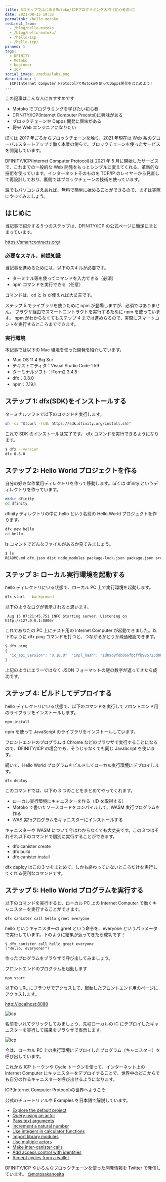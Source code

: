 ```yaml
---
title: 5ステップではじめるMotoko/ICPプログラミング入門【初心者向け】
date: 2021-08-15 19:38
permalink: /hello-motoko
redirect_from:
  - /blog/hello-motoko
  - /blog/hello-motoko/
  - /hello-icp
  - /hello-icp/
pinned: 1
tags:
  - DFINITY
  - Motoko
  - beginner
  - ICP
social_image: /media/labs.png
description: |-
  ICP(Internet Computer Protocol)でMotokoを使ってDapps開発をはじめよう！
---
```


この記事はこんな人におすすめです

- Motoko でプログラミングを学びたい初心者
- DFINITY/ICP(Internet Computer Procotol)に興味がある
- ブロックチェーンや Dapps 開発に興味がある
- 将来 Web エンジニアになりたい

ぼくは 2017 年ごろからブロックチェーンを触り、2021 年現在は Web 系のグローバルスタートアップで働く本業の傍らで、ブロックチェーンを使ったサービスを開発しています。

DFINITY/ICP(Internet Computer Protocol)は 2021 年 5 月に開始したサービスで、これまでの一般的な Web 開発をもっとシンプルに変えてくれる、革新的な技術を使っています。インターネットそのものを TCP/IP のレイヤーから見直して再設計しており、裏側ではブロックチェーンの技術を使っています。

誰でもパソコンさえあれば、無料で簡単に始めることができるので、まずは実際にやってみましょう。

## はじめに

当記事で紹介する５つのステップは、DFINITY/ICP の公式ページに簡潔にまとまっています。

https://smartcontracts.org/

### 必要なスキル、前提知識

当記事を進めるためには、以下のスキルが必要です。

- ターミナル等を使ってコマンドを入力できる（必須）
- npm コマンドを実行できる（任意）

コマンドは、cd と ls が使えれば大丈夫です。

ステップ 5 でライブラリを使うために npm が登場しますが、必須ではありません。
ブラウザ経由でスマートコントラクトを実行するために npm を使っています。
npm がわからなくてもステップ 4 までは進めらるので、実際にスマートコントを実行するところまでできます。

### 実行環境

本記事では以下の Mac 環境を使った開発を紹介しています。

- Mac OS 11.4 Big Sur
- テキストエディタ：Visual Studio Code 1.59
- ターミナルソフト：iTerm2 3.4.8
- dfx：0.8.0
- npm：7.19.1

## ステップ 1: dfx(SDK)をインストールする

ターミナルソフトで以下のコマンドを実行します。

```sh
sh -ci "$(curl -fsSL https://sdk.dfinity.org/install.sh)"
```

これで SDK のインストールは完了です。
dfx コマンドを実行できるようになります。

```sh
$ dfx --version
dfx 0.8.0
```

## ステップ 2: Hello World プロジェクトを作る

自分の好きな作業用ディレクトリを作って移動します。ぼくは dfinity というディレクトリを作っています。

```sh
mkdir dfinity
cd dfinity
```

dfinity ディレクトリの中に hello という名前の Hello World プロジェクトを作ります。

```sh
dfx new hello
cd hello
```

ls コマンドでどんなファイルがあるか見てみましょう。

```sh
$ ls
README.md dfx.json dist node_modules package-lock.json package.json src webpack.config.js
```

## ステップ 3: ローカル実行環境を起動する

hello ディレクトリにいる状態で、ローカル PC 上で実行環境を起動します。

```sh
dfx start --background
```

以下のようなログが表示されると思います。

```
 Aug 15 07:21:45.751 INFO Starting server. Listening on http://127.0.0.1:8000/
```

これであなたの PC 上にテスト用の Internet Computer が起動できました。以下のように dfx ping コマンドを打つと、つながるかどうか疎通確認できます。

```ts
$ dfx ping
{
  "ic_api_version": "0.18.0"  "impl_hash": "1d09d8fdb066fbcffb985723d80d1f5f9a9de13d96e5917bfe457f4137c0dff8"  "impl_version": "0.8.0"  "root_key": [48, 129, 130, 48, 29, 6, 13, 43, 6, 1, 4, 1, 130, 220, 124, 5, 3, 1, 2, 1, 6, 12, 43, 6, 1, 4, 1, 130, 220, 124, 5, 3, 2, 1, 3, 97, 0, 164, 194, 27, 103, 26, 186, 6, 75, 190, 145, 12, 226, 253, 93, 187, 228, 81, 124, 224, 79, 94, 196, 17, 45, 223, 7, 30, 230, 145, 43, 245, 255, 2, 2, 226, 148, 7, 241, 59, 108, 130, 103, 65, 134, 33, 88, 43, 10, 12, 123, 233, 74, 119, 101, 238, 144, 133, 101, 128, 190, 155, 19, 56, 154, 43, 253, 112, 146, 58, 236, 130, 163, 147, 61, 25, 163, 243, 23, 253, 84, 170, 3, 60, 72, 199, 18, 205, 111, 243, 90, 241, 137, 121, 21, 58, 168]
}
```

上記のようにエラーではなく JSON フォーマットの謎の数字が返ってきたら成功です。

## ステップ 4: ビルドしてデプロイする

hello ディレクトリにいる状態で、以下のコマンドを実行してフロントエンド用のライブラリをインストールします。

```
npm install
```

npm を使って JavaScript のライブラリをインストールしています。

フロントエンドのプログラムは Chrome などのブラウザで実行することになるので、DFINITY/ICP の場合でも、そうじゃなくても同じ JavaScript を使います。

続いて、Hello World プログラムをビルドしてローカル実行環境にデプロイします。

```
dfx deploy
```

このコマンドでは、以下の 3 つのことをまとめてやってくれます。

- ローカル実行環境にキャニスターを作る（ID を取得する）
- Motoko で書いたソースコードをコンパイルして、WASM 実行プログラムを作る
- WAS 実行プログラムをキャニスターにインストールする

キャニスターや WASM について今はわからなくても大丈夫です。この３つはそれぞれ以下のコマンドで個別に実行することができます。

- dfx canister create
- dfx build
- dfx canister install

dfx deploy はこの３つをまとめて、しかも終わっていないところだけを実行してくれる便利なコマンドです。

## ステップ 5: Hello World プログラムを実行する

以下のコマンドを実行すると、ローカル PC 上の Internet Computer で動くキャニスターを実行することができます。

```
dfx canister call hello greet everyone
```

hello というキャニスターの greet という命令を、everyone というパラメータで実行しています。下のように結果が返ってきたら成功です！

```
$ dfx canister call hello greet everyone
("Hello, everyone!")
```

作ったプログラムをブラウザで呼び出してみましょう。

フロントエンドのプログラムを起動します

```
npm start
```

以下の URL にブラウザでアクセスして、起動したフロントエンド用のページにアクセスします。

<http://localhost:8080>

![icp](/media/hello-motoko/1.png)

名前をいれてクリックしてみましょう、先程ローカルの IC にデプロイしたキャニスターを実行して結果をブラウザで表示します。

![icp](/media/hello-motoko/2.png)

今は、ローカル PC 上の実行環境にデプロイしたプログラム（キャニスター）を呼び出しています。

これから ICP トークンや Cycle トークンを使って、インターネット上の Internet Computer にキャニスターをデプロイすることで、世界中のどこからでも自分の作るキャニスターを呼び出せるようになります。

ICP(Internet Computer Protocol)の世界へようこそ

公式のチュートリアルや Examples を日本語で解説しています。

- [Explore the default project](/motoko-explore-hello)
- [Query using an actor](/motoko-actor-hello)
- [Pass text arguments](/motoko-location-hello)
- [Increment a natural number](/motoko-my-counter)
- [Use integers in calculator functions](/motoko-calc)
- [Import library modules](/motoko-phonebook)
- [Use multiple actors](/motoko-multiple-actors)
- [Make inter-canister calls](/motoko-linkedup)
- [Add access control with identities](/access-hello)
- [Accept cycles from a wallet](/cycles-hello)

DFINITY/ICP やいろんなブロックチェーンを使った開発情報を Twitter で発信しています。
[@motosakanosita](https://twitter.com/motosakanosita)
